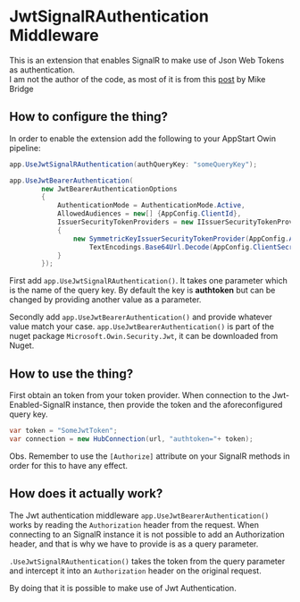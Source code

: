 ﻿# JwtSignalRAuthentication Middleware

This is an extension that enables SignalR to make use of Json Web Tokens as authentication.  
I am not the author of the code, as most of it is from this [post](https://mikebridge.github.io/articles/identityserver4-signalr/) by Mike Bridge

## How to configure the thing?

In order to enable the extension add the following to your AppStart Owin pipeline:

```csharp
app.UseJwtSignalRAuthentication(authQueryKey: "someQueryKey");

app.UseJwtBearerAuthentication(
        new JwtBearerAuthenticationOptions
        {
            AuthenticationMode = AuthenticationMode.Active,
            AllowedAudiences = new[] {AppConfig.ClientId},
            IssuerSecurityTokenProviders = new IIssuerSecurityTokenProvider[]
            {
                new SymmetricKeyIssuerSecurityTokenProvider(AppConfig.AuthenticationIssuer,
                    TextEncodings.Base64Url.Decode(AppConfig.ClientSecret))
            }
        });
```

First add `app.UseJwtSignalRAuthentication()`. It takes one parameter which is the name of the query key.
By default the key is **authtoken** but can be changed by providing another value as a parameter.

Secondly add `app.UseJwtBearerAuthentication()` and provide whatever value match your case. 
`app.UseJwtBearerAuthentication()` is part of the nuget package `Microsoft.Owin.Security.Jwt`, 
it can be downloaded from Nuget. 

## How to use the thing?

First obtain an token from your token provider. When connection to the Jwt-Enabled-SignalR instance,
then provide the token and the aforeconfigured query key. 

```csharp
var token = "SomeJwtToken";
var connection = new HubConnection(url, "authtoken="+ token);
```

Obs. Remember to use the `[Authorize]` attribute on your SignalR methods in order for this to 
have any effect.

## How does it actually work?

The Jwt authentication middleware `app.UseJwtBearerAuthentication()` works by reading the 
`Authorization` header from the request. When connecting to an SignalR instance it is not possible to
add an Authorization header, and that is why we have to provide is as a query parameter. 

`.UseJwtSignalRAuthentication()` takes the token from the query parameter and intercept it into 
an `Authorization` header on the original request. 

By doing that it is possible to make use of Jwt Authentication. 
